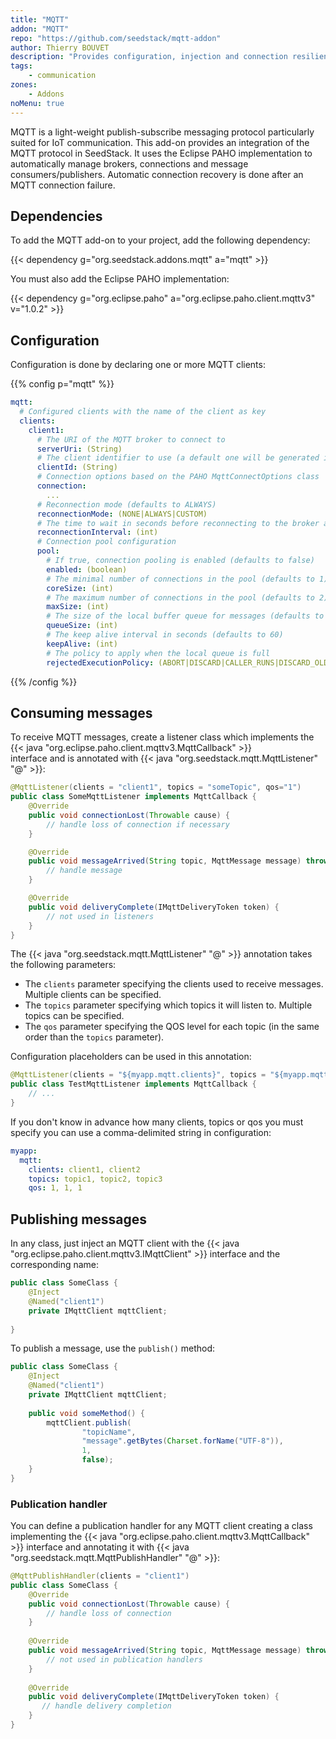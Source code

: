 ```yaml
---
title: "MQTT"
addon: "MQTT"
repo: "https://github.com/seedstack/mqtt-addon"
author: Thierry BOUVET
description: "Provides configuration, injection and connection resilience for MQTT."
tags:
    - communication
zones:
    - Addons
noMenu: true    
---
```


MQTT is a light-weight publish-subscribe messaging protocol particularly suited for IoT communication. This add-on provides
an integration of the MQTT protocol in SeedStack. It uses the Eclipse PAHO implementation to automatically manage brokers, 
connections and message consumers/publishers. Automatic connection recovery is done after an MQTT connection failure.<!--more-->

## Dependencies

To add the MQTT add-on to your project, add the following dependency: 

{{< dependency g="org.seedstack.addons.mqtt" a="mqtt" >}}

You must also add the Eclipse PAHO implementation: 

{{< dependency g="org.eclipse.paho" a="org.eclipse.paho.client.mqttv3" v="1.0.2" >}}

## Configuration

Configuration is done by declaring one or more MQTT clients:

{{% config p="mqtt" %}}
```yaml
mqtt:
  # Configured clients with the name of the client as key
  clients:
    client1:
      # The URI of the MQTT broker to connect to
      serverUri: (String)
      # The client identifier to use (a default one will be generated if not specified)
      clientId: (String)
      # Connection options based on the PAHO MqttConnectOptions class
      connection:
        ... 
      # Reconnection mode (defaults to ALWAYS)
      reconnectionMode: (NONE|ALWAYS|CUSTOM)
      # The time to wait in seconds before reconnecting to the broker after a connection failure (defaults to 2)
      reconnectionInterval: (int)
      # Connection pool configuration
      pool:
        # If true, connection pooling is enabled (defaults to false)
        enabled: (boolean)
        # The minimal number of connections in the pool (defaults to 1)
        coreSize: (int)
        # The maximum number of connections in the pool (defaults to 2)
        maxSize: (int)
        # The size of the local buffer queue for messages (defaults to 500)
        queueSize: (int)
        # The keep alive interval in seconds (defaults to 60)
        keepAlive: (int)
        # The policy to apply when the local queue is full
        rejectedExecutionPolicy: (ABORT|DISCARD|CALLER_RUNS|DISCARD_OLDEST)
```
{{% /config %}}
    
## Consuming messages

To receive MQTT messages, create a listener class which implements the {{< java "org.eclipse.paho.client.mqttv3.MqttCallback" >}}   
interface and is annotated with {{< java "org.seedstack.mqtt.MqttListener" "@" >}}:

```java
@MqttListener(clients = "client1", topics = "someTopic", qos="1")
public class SomeMqttListener implements MqttCallback {
    @Override
    public void connectionLost(Throwable cause) {
        // handle loss of connection if necessary
    }

    @Override
    public void messageArrived(String topic, MqttMessage message) throws Exception {
        // handle message
    }

    @Override
    public void deliveryComplete(IMqttDeliveryToken token) {
        // not used in listeners
    }
}
```

The {{< java "org.seedstack.mqtt.MqttListener" "@" >}} annotation takes the following parameters:

* The `clients` parameter specifying the clients used to receive messages. Multiple clients can be specified.
* The `topics` parameter specifying which topics it will listen to. Multiple topics can be specified.
* The `qos` parameter specifying the QOS level for each topic (in the same order than the `topics` parameter).

Configuration placeholders can be used in this annotation:

```java
@MqttListener(clients = "${myapp.mqtt.clients}", topics = "${myapp.mqtt.topics}", qos="${myapp.mqtt.qos")
public class TestMqttListener implements MqttCallback {
    // ...
}
```

If you don't know in advance how many clients, topics or qos you must specify you can use a comma-delimited string in configuration:

```yaml
myapp:
  mqtt:
    clients: client1, client2
    topics: topic1, topic2, topic3
    qos: 1, 1, 1
```

## Publishing messages

In any class, just inject an MQTT client with the {{< java "org.eclipse.paho.client.mqttv3.IMqttClient" >}} interface
and the corresponding name:

```java
public class SomeClass {
    @Inject
    @Named("client1")
    private IMqttClient mqttClient;
    
}
```
 
To publish a message, use the `publish()` method:
 
```java
public class SomeClass {
    @Inject
    @Named("client1")
    private IMqttClient mqttClient;
    
    public void someMethod() {
        mqttClient.publish(
                "topicName", 
                "message".getBytes(Charset.forName("UTF-8")), 
                1, 
                false);
    }
}
```

### Publication handler

You can define a publication handler for any MQTT client creating a class implementing the {{< java "org.eclipse.paho.client.mqttv3.MqttCallback" >}}
interface and annotating it with {{< java "org.seedstack.mqtt.MqttPublishHandler" "@" >}}:

```java
@MqttPublishHandler(clients = "client1")
public class SomeClass {
    @Override
    public void connectionLost(Throwable cause) {
        // handle loss of connection
    }
    
    @Override
    public void messageArrived(String topic, MqttMessage message) throws Exception {
        // not used in publication handlers
    }
    
    @Override
    public void deliveryComplete(IMqttDeliveryToken token) {
       // handle delivery completion
    } 
}
```
 